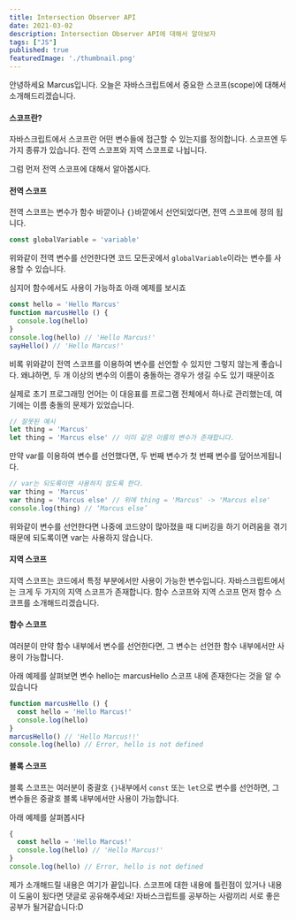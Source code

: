```yaml
---
title: Intersection Observer API
date: 2021-03-02
description: Intersection Observer API에 대해서 알아보자
tags: ["JS"]
published: true
featuredImage: './thumbnail.png'
---
```


안녕하세요 Marcus입니다.
오늘은 자바스크립트에서 중요한 스코프(scope)에 대해서 소개해드리겠습니다.

#### 스코프란?
자바스크립트에서 스코프란 어떤 변수들에 접근할 수 있는지를 정의합니다.
스코프엔 두 가지 종류가 있습니다. 전역 스코프와 지역 스코프로 나뉩니다.

그럼 먼저 전역 스코프에 대해서 알아봅시다.
#### 전역 스코프
전역 스코프는 변수가 함수 바깥이나 `{}`바깥에서 선언되었다면, 전역 스코프에 정의 됩니다.

```javascript
const globalVariable = 'variable'
```
위와같이 전역 변수를 선언한다면 코드 모든곳에서 ```globalVariable```이라는 변수를 사용할 수 있습니다.

심지어 함수에서도 사용이 가능하죠
아래 예제를 보시죠

```javascript
const hello = 'Hello Marcus'
function marcusHello () {
  console.log(hello)
}
console.log(hello) // 'Hello Marcus!'
sayHello() // 'Hello Marcus!'
```
비록 위와같이 전역 스코프를 이용하여 변수를 선언할 수 있지만 그렇지 않는게 좋습니다.
왜냐하면, 두 개 이상의 변수의 이름이 충돌하는 경우가 생길 수도 있기 때문이죠

실제로 초기 프로그래밍 언어는 이 대응표를 프로그램 전체에서 하나로 관리했는데, 여기에는 이름 충돌의 문제가 있었습니다.
```javascript
// 잘못된 예시
let thing = 'Marcus'
let thing = 'Marcus else' // 이미 같은 이름의 변수가 존재합니다.
```
만약 var를 이용하여 변수를 선언했다면, 두 번째 변수가 첫 번째 변수를 덮어쓰게됩니다.
``` javascript
// var는 되도록이면 사용하지 않도록 한다.
var thing = 'Marcus'
var thing = 'Marcus else' // 위에 thing = 'Marcus' -> 'Marcus else'
console.log(thing) // ‘Marcus else’
```

위와같이 변수를 선언한다면 나중에 코드양이 많아졌을 때 디버깅을 하기 어려움을 겪기때문에 되도록이면 var는 사용하지 않습니다.

#### 지역 스코프
지역 스코프는 코드에서 특정 부분에서만 사용이 가능한 변수입니다.
자바스크립트에서는 크게 두 가지의 지역 스코프가 존재합니다. 함수 스코프와 지역 스코프
먼저 함수 스코프를 소개해드리겠습니다.
#### 함수 스코프
여러분이 만약 함수 내부에서 변수를 선언한다면, 그 변수는 선언한 함수 내부에서만 사용이 가능합니다.

아래 예제를 살펴보면 변수 hello는 marcusHello 스코프 내에 존재한다는 것을 알 수 있습니다
```javascript
function marcusHello () {
  const hello = 'Hello Marcus!'
  console.log(hello)
}
marcusHello() // 'Hello Marcus!!'
console.log(hello) // Error, hello is not defined
```
#### 블록 스코프
블록 스코프는 여러분이 중괄호 `{}`내부에서 `const` 또는 `let`으로 변수를 선언하면,
그 변수들은 중괄호 블록 내부에서만 사용이 가능합니다.

아래 예제를 살펴봅시다
```javascript
{
  const hello = 'Hello Marcus!'
  console.log(hello) // 'Hello Marcus!'
}
console.log(hello) // Error, hello is not defined
```

제가 소개해드릴 내용은 여기가 끝입니다.
스코프에 대한 내용에 틀린점이 있거나 내용이 도움이 됬다면 댓글로 공유해주세요!
자바스크립트를 공부하는 사람끼리 서로 좋은 공부가 될거같습니다:D